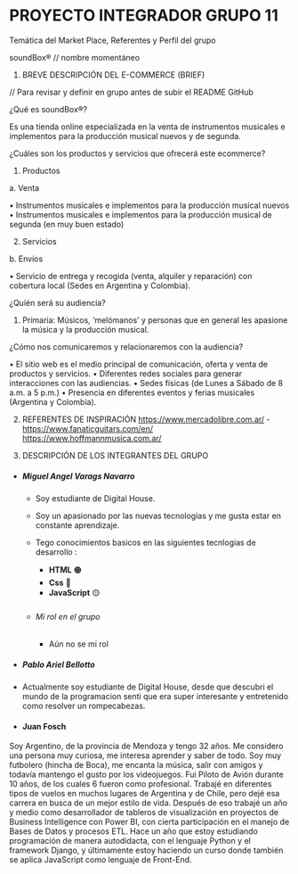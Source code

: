 # PROYECTO INTEGRADOR GRUPO 11
Temática del Market Place, Referentes y Perfil del grupo

soundBox® 
// nombre momentáneo

1. BREVE DESCRIPCIÓN DEL E-COMMERCE (BRIEF)
 
// Para revisar y definir en grupo antes de subir el README GitHub

¿Qué es soundBox®?

Es una tienda online especializada en la venta de instrumentos musicales e implementos para la producción musical nuevos y de segunda.

¿Cuáles son los productos y servicios que ofrecerá este ecommerce?

1)	Productos

a.	Venta

•	Instrumentos musicales e implementos para la producción musical nuevos
•	Instrumentos musicales e implementos para la producción musical de segunda (en muy buen estado)

2)	Servicios

b.	Envíos

•	Servicio de entrega y recogida (venta, alquiler y reparación) con cobertura local (Sedes en Argentina y Colombia).

¿Quién será su audiencia?

1)	Primaria: Músicos, ‘melómanos’ y personas que en general les apasione la música y la producción musical.

¿Cómo nos comunicaremos y relacionaremos con la audiencia?

•	El sitio web es el medio principal de comunicación, oferta y venta de productos y servicios. 
•	Diferentes redes sociales para generar interacciones con las audiencias. 
•	Sedes físicas (de Lunes a Sábado de 8 a.m. a 5 p.m.)
•	Presencia en diferentes eventos y ferias musicales (Argentina y Colombia).


2. REFERENTES DE INSPIRACIÓN
https://www.mercadolibre.com.ar/ - https://www.fanaticguitars.com/en/
https://www.hoffmannmusica.com.ar/


3. DESCRIPCIÓN DE LOS INTEGRANTES DEL GRUPO

- ##### Miguel Angel Varags Navarro
  - Soy estudiante de Digital House.
  - Soy un apasionado por las nuevas tecnologias y me gusta estar en constante aprendizaje.

  - Tego conocimientos basicos en las siguientes tecnlogias de desarrollo :

    - <b>HTML</b> 🟠
    - <b>Css</b> 🔵
    - <b>JavaScript</b> 🟡
  - ###### Mi rol en el grupo
    - Aún no se mi rol  

- ##### Pablo Ariel Bellotto
- Actualmente soy estudiante de Digital House, desde que descubri el mundo de la programacion senti que era super interesante y entretenido como resolver un rompecabezas.

- #### Juan Fosch
Soy Argentino, de la provincia de Mendoza y tengo 32 años. Me considero una persona muy curiosa, me interesa aprender y saber de todo.
Soy muy futbolero (hincha de Boca), me encanta la música, salir con amigos y todavía mantengo el gusto por los videojuegos.
Fui Piloto de Avión durante 10 años, de los cuales 6 fueron como profesional. Trabajé en diferentes tipos de vuelos en muchos lugares de Argentina y de Chile, pero dejé esa carrera en busca de un mejor estilo de vida. 
Después de eso trabajé un año y medio como desarrollador de tableros de visualización en proyectos de Business Intelligence con Power BI, con cierta participación en el manejo de Bases de Datos y procesos ETL.
Hace un año que estoy estudiando programación de manera autodidacta, con el lenguaje Python y el framework Django, y últimamente estoy haciendo un curso donde también se aplica JavaScript como lenguaje de Front-End.
